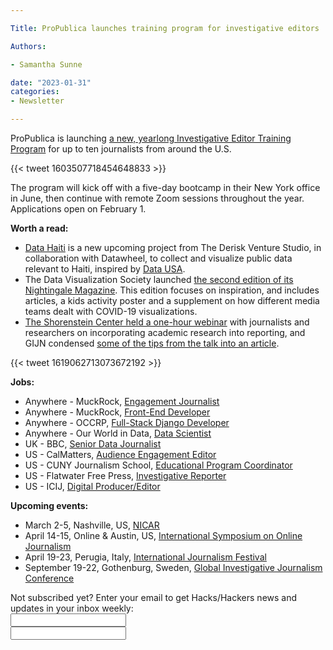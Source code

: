 ```yaml
---

Title: ProPublica launches training program for investigative editors

Authors: 

- Samantha Sunne

date: "2023-01-31" 
categories: 
- Newsletter 

---
```


ProPublica is launching [a new, yearlong Investigative Editor Training Program](https://www.propublica.org/article/propublica-investigative-editor-training-program) for up to ten journalists from around the U.S. 

{{< tweet 1603507718454648833 >}}

The program will kick off with a five-day bootcamp in their New York office in June, then continue with remote Zoom sessions throughout the year. Applications open on February 1.

**Worth a read:**



* [Data Haiti](https://drive.google.com/file/d/16YzXst2Nko7KacSxoi7CuGJeY2PtzNv-/view) is a new upcoming project from The Derisk Venture Studio, in collaboration with Datawheel, to collect and visualize public data relevant to Haiti, inspired by [Data USA](https://datausa.io/). 
* The Data Visualization Society launched [the second edition of its Nightingale Magazine](https://nightingaledvs.com/a-look-inside-nightingale-magazine-issue-2/). This edition focuses on inspiration, and includes articles, a kids activity poster and a supplement on how different media teams dealt with COVID-19 visualizations.
* [The Shorenstein Center held a one-hour webinar](https://www.youtube.com/watch?v=hWk2jPNMg6Q) with journalists and researchers on incorporating academic research into reporting, and GIJN condensed [some of the tips from the talk into an article](https://gijn.org/2023/01/26/5-tips-for-using-academic-research-in-investigative-journalism/).

{{< tweet 1619062713073672192 >}}

**Jobs:**



* Anywhere - MuckRock, [Engagement Journalist](https://www.muckrock.com/jobs/#engagement)
* Anywhere - MuckRock, [Front-End Developer](https://docs.google.com/document/d/1DoRRdvBUV1B1qdfugx8TakiTH40jwwbPhpeqaBhKZUw/edit)
* Anywhere - OCCRP, [Full-Stack Django Developer](https://www.occrp.org/en/occrp-jobs/full-stack-django-developer)
* Anywhere - Our World in Data, [Data Scientist](https://ourworldindata.org/data-scientist-2023-q1)
* UK - BBC, [Senior Data Journalist](https://www.ire.org/job-center/senior-data-journalist/)
* US - CalMatters, [Audience Engagement Editor](https://calmatters.org/about/jobs/audience-engagement-manager/)
* US - CUNY Journalism School, [Educational Program Coordinator](https://www.journalism.cuny.edu/2023/01/job-opportunity-educational-program-coordinator/)
* US - Flatwater Free Press, [Investigative Reporter](https://nebraskajournalismtrust.org/join-our-team/)
* US - ICIJ, [Digital Producer/Editor](https://www.icij.org/about/work-with-us/)

**Upcoming events:**



* March 2-5, Nashville, US, [NICAR](https://www.ire.org/training/conferences/nicar-2023/)
* April 14-15, Online & Austin, US, [International Symposium on Online Journalism](https://isoj.org/isoj-celebrates-a-successful-new-hybrid-model-and-announces-dates-for-2023-conference/)
* April 19-23, Perugia, Italy, [International Journalism Festival](https://www.journalismfestival.com/)
* September 19-22, Gothenburg, Sweden, [Global Investigative Journalism Conference](https://gijc2023.org/)

<div id="mc_embed_signup"><form id="mc-embedded-subscribe-form" class="validate" action="//hackshackers.us1.list-manage.com/subscribe/post?u=c56f2e53d5ed6ef87f8aaa75c&amp;id=fb2bc6f10b" method="post" name="mc-embedded-subscribe-form" novalidate="" target="_blank">

<div id="mc_embed_signup_scroll">

<div class="mc-field-group"><label for="mce-EMAIL">Not subscribed yet? Enter your email to get Hacks/Hackers news and updates in your inbox weekly:  </label></div>

<div class="mc-field-group"><input id="mce-EMAIL" class="required email" name="EMAIL" type="email" value="" /></div>

<!-- real people should not fill this in and expect good things - do not remove this or risk form bot signups-->

<div style="position: absolute; left: -5000px;"><input tabindex="-1" name="b_c56f2e53d5ed6ef87f8aaa75c_fb2bc6f10b" type="text" value="" /></div>

<div class="clear"><input id="mc-embedded-subscribe" class="button" name="subscribe" typ
